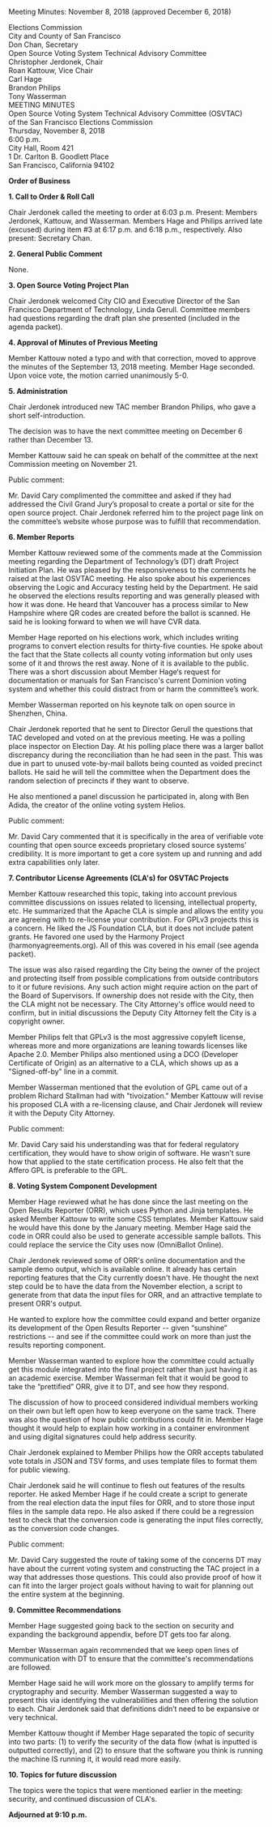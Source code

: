 Meeting Minutes: November 8, 2018 (approved December 6, 2018)

<div id="meeting_header_right" class="headered">
Elections Commission<br>
City and County of San Francisco<br>
Don Chan, Secretary<br>
</div>

<div class="headered">
Open Source Voting System Technical Advisory Committee<br>
Christopher Jerdonek, Chair<br>
Roan Kattouw, Vice Chair<br>
Carl Hage<br>
Brandon Philips<br>
Tony Wasserman<br>
</div>

<div id="meeting_header_main" class="headered">
MEETING MINUTES<br>
Open Source Voting System Technical Advisory Committee (OSVTAC)<br>
of the San Francisco Elections Commission<br>
Thursday, November 8, 2018<br>
6:00 p.m.<br>
City Hall, Room 421<br>
1 Dr. Carlton B. Goodlett Place<br>
San Francisco, California 94102<br>
</div>

**Order of Business**


**1\. Call to Order & Roll Call**

Chair Jerdonek called the meeting to order at 6:03 p.m. Present: Members
Jerdonek, Kattouw, and Wasserman. Members Hage and Philips arrived late
(excused) during item #3 at 6:17 p.m. and 6:18 p.m., respectively. Also
present: Secretary Chan.


**2\. General Public Comment**

None.


**3\. Open Source Voting Project Plan**

Chair Jerdonek welcomed City CIO and Executive Director of the San Francisco
Department of Technology, Linda Gerull. Committee members had questions
regarding the draft plan she presented (included in the agenda packet).


**4\. Approval of Minutes of Previous Meeting**

Member Kattouw noted a typo and with that correction, moved to approve the
minutes of the September 13, 2018 meeting. Member Hage seconded. Upon voice
vote, the motion carried unanimously 5-0.


**5\. Administration**

Chair Jerdonek introduced new TAC member Brandon Philips, who gave a short
self-introduction.

The decision was to have the next committee meeting on December 6 rather than
December 13.

Member Kattouw said he can speak on behalf of the committee at the next
Commission meeting on November 21.

Public comment:

Mr. David Cary complimented the committee and asked if they had addressed the
Civil Grand Jury’s proposal to create a portal or site for the open source
project. Chair Jerdonek referred him to the project page link on the
committee’s website whose purpose was to fulfill that recommendation.


**6\. Member Reports**

Member Kattouw reviewed some of the comments made at the Commission meeting
regarding the Department of Technology’s (DT) draft Project Initiation Plan.
He was pleased by the responsiveness to the comments he raised at the last
OSVTAC meeting. He also spoke about his experiences observing the Logic and
Accuracy testing held by the Department. He said he observed the elections
results reporting and was generally pleased with how it was done. He heard
that Vancouver has a process similar to New Hampshire where QR codes are
created before the ballot is scanned. He said he is looking forward to when
we will have CVR data.

Member Hage reported on his elections work, which includes writing programs
to convert election results for thirty-five counties. He spoke about the fact
that the State collects all county voting information but only uses some of
it and throws the rest away. None of it is available to the public. There was
a short discussion about Member Hage‘s request for documentation or manuals
for San Francisco's current Dominion voting system and whether this could
distract from or harm the committee’s work.

Member Wasserman reported on his keynote talk on open source in Shenzhen,
China.

Chair Jerdonek reported that he sent to Director Gerull the questions that
TAC developed and voted on at the previous meeting. He was a polling place
inspector on Election Day. At his polling place there was a larger ballot
discrepancy during the reconciliation than he had seen in the past. This was
due in part to unused vote-by-mail ballots being counted as voided precinct
ballots. He said he will tell the committee when the Department does the
random selection of precincts if they want to observe.

He also mentioned a panel discussion he participated in, along with Ben
Adida, the creator of the online voting system Helios.

Public comment:

Mr. David Cary commented that it is specifically in the area of verifiable
vote counting that open source exceeds proprietary closed source systems’
credibility. It is more important to get a core system up and running and add
extra capabilities only later.


**7\. Contributor License Agreements (CLA's) for OSVTAC Projects**

Member Kattouw researched this topic, taking into account previous committee
discussions on issues related to licensing, intellectual property, etc. He
summarized that the Apache CLA is simple and allows the entity you are
agreeing with to re-license your contribution. For GPLv3 projects this is a
concern. He liked the JS Foundation CLA, but it does not include patent
grants. He favored one used by the Harmony Project (harmonyagreements.org).
All of this was covered in his email (see agenda packet).

The issue was also raised regarding the City being the owner of the project
and protecting itself from possible complications from outside contributors
to it or future revisions. Any such action might require action on the part
of the Board of Supervisors. If ownership does not reside with the City, then
the CLA might not be necessary. The City Attorney's office would need to
confirm, but in initial discussions the Deputy City Attorney felt the City is
a copyright owner.

Member Philips felt that GPLv3 is the most aggressive copyleft license,
whereas more and more organizations are leaning towards licenses like Apache
2.0. Member Philips also mentioned using a DCO (Developer Certificate of
Origin) as an alternative to a CLA, which shows up as a "Signed-off-by" line
in a commit.

Member Wasserman mentioned that the evolution of GPL came out of a problem
Richard Stallman had with "tivoization." Member Kattouw will revise his
proposed CLA with a re-licensing clause, and Chair Jerdonek will review it
with the Deputy City Attorney.

Public comment:

Mr. David Cary said his understanding was that for federal regulatory
certification, they would have to show origin of software. He wasn’t sure how
that applied to the state certification process. He also felt that the Affero
GPL is preferable to the GPL.


**8\. Voting System Component Development**

Member Hage reviewed what he has done since the last meeting on the Open
Results Reporter (ORR), which uses Python and Jinja templates. He asked
Member Kattouw to write some CSS templates. Member Kattouw said he would have
this done by the January meeting. Member Hage said the code in ORR could also
be used to generate accessible sample ballots. This could replace the service
the City uses now (OmniBallot Online).

Chair Jerdonek reviewed some of ORR's online documentation and the sample
demo output, which is available online. It already has certain reporting
features that the City currently doesn't have. He thought the next step could
be to have the data from the November election, a script to generate from
that data the input files for ORR, and an attractive template to present
ORR's output.

He wanted to explore how the committee could expand and better organize its
development of the Open Results Reporter -- given “sunshine” restrictions --
and see if the committee could work on more than just the results reporting
component.

Member Wasserman wanted to explore how the committee could actually get this
module integrated into the final project rather than just having it as an
academic exercise. Member Wasserman felt that it would be good to take the
“prettified” ORR, give it to DT, and see how they respond.

The discussion of how to proceed considered individual members working on
their own but left open how to keep everyone on the same track. There was
also the question of how public contributions could fit in. Member Hage
thought it would help to explain how working in a container environment and
using digital signatures could help address security.

Chair Jerdonek explained to Member Philips how the ORR accepts tabulated vote
totals in JSON and TSV forms, and uses template files to format them for
public viewing.

Chair Jerdonek said he will continue to flesh out features of the results
reporter. He asked Member Hage if he could create a script to generate from
the real election data the input files for ORR, and to store those input
files in the sample data repo. He also asked if there could be a regression
test to check that the conversion code is generating the input files
correctly, as the conversion code changes.

Public comment:

Mr. David Cary suggested the route of taking some of the concerns DT may have
about the current voting system and constructing the TAC project in a way
that addresses those questions. This could also provide proof of how it can
fit into the larger project goals without having to wait for planning out the
entire system at the beginning.


**9\. Committee Recommendations**

Member Hage suggested going back to the section on security and expanding the
background appendix, before DT gets too far along.

Member Wasserman again recommended that we keep open lines of communication
with DT to ensure that the committee's recommendations are followed.

Member Hage said he will work more on the glossary to amplify terms
for cryptography and security. Member Wasserman suggested a way to present
this via identifying the vulnerabilities and then offering the solution to
each. Chair Jerdonek said that definitions didn’t need to be expansive or
very technical.

Member Kattouw thought if Member Hage separated the topic of security into
two parts: (1) to verify the security of the data flow (what is inputted is
outputted correctly), and (2) to ensure that the software you think is
running the machine IS running it, it would read more easily.


**10\. Topics for future discussion**

The topics were the topics that were mentioned earlier in the meeting:
security, and continued discussion of CLA's.


**Adjourned at 9:10 p.m.**
